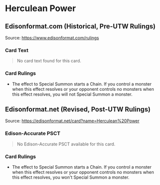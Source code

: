 # Herculean Power

## Edisonformat.com (Historical, Pre-UTW Rulings)

Source: https://www.edisonformat.com/rulings

### Card Text

> No card text found for this card.

### Card Rulings

*   The effect to Special Summon starts a Chain. If you control a monster when this effect resolves or your opponent controls no monsters when this effect resolves, you will not Special Summon a monster.

## Edisonformat.net (Revised, Post-UTW Rulings)

Source: https://edisonformat.net/card?name=Herculean%20Power

### Edison-Accurate PSCT

> No Edison-Accurate PSCT available for this card.

### Card Rulings

*   The effect to Special Summon starts a Chain. If you control a monster when this effect resolves or your opponent controls no monsters when this effect resolves, you won't Special Summon a monster.
            